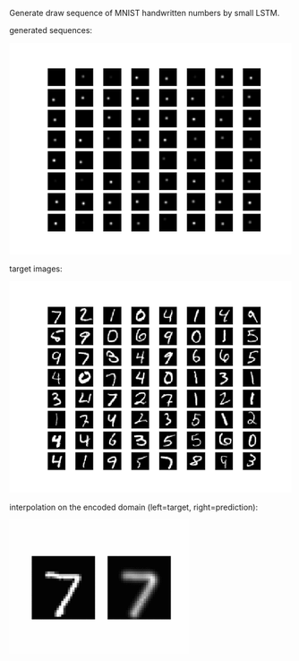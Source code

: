 Generate draw sequence of MNIST handwritten numbers by small LSTM.

generated sequences:

![generated_images](./sequence.gif)

target images:

![target_images](./target.png)

interpolation on the encoded domain (left=target, right=prediction):

![interpolation_images](./interpolation.gif)
